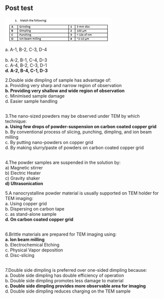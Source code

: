 ##  Post test
<img src="images/fig11.PNG"><br>
a.	A-1, B-2, C-3, D-4<br>		
b.	A-2, B-1, C-4, D-3<br>
c.	A-4, B-2, C-3, D-1<br>
<b>d.	A-2, B-4, C-1, D-3</b><br>

2.Double side dimpling of sample has advantage of:<br>
a.	Providing very sharp and narrow region of observation<br>
<b>b.	Providing very shallow and wide region of observation</b><br>
c.	Minimised sample damage<br>
d.	Easier sample handling<br><br>

3.The nano-sized powders may be observed under TEM by which technique:<br>
<b>a.	Using few drops of powder-suspension on carbon coated copper grid</b><br>
b.	By conventional process of slicing, punching, dimpling, and ion beam milling<br>
c.	By putting nano-powders on copper grid<br>
d.	By making slurry/paste of powders on carbon coated copper grid<br><br>

4.The powder samples are suspended in the solution by:<br>
a)	Magnetic stirrer <br>
b)	Electric Heater<br>
c)	Gravity shaker <br>
<b>d)	Ultrasonication</b><br>

5.A nanocrystalline powder material is usually supported on TEM holder for TEM imaging:<br>
a.	Using copper grid<br>
b.	Dispersing on carbon tape<br>
c.	as stand-alone sample<br>
<b>d.	On carbon coated copper grid</b><br><br>

6.Brittle materials are prepared for TEM imaging using:<br>
<b>a.	Ion beam milling</b><br>
b.	Electrochemical Etching<br>
c.	Physical Vapor deposition<br>
d.	Disc-slicing<br><br>

7.Double side dimpling is preferred over one-sided dimpling because:<br>
a.	Double side dimpling has double efficiency of operation<br>
b.	Double side dimpling promotes less damage to material<br>
<b>c.	Double side dimpling provides more observable area for imaging</b><br>
d.	Double side dimpling reduces charging on the TEM sample



